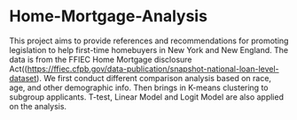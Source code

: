 # Home-Mortgage-Analysis
This project aims to provide references and recommendations for promoting legislation to help first-time homebuyers in New York and New England. The data is from the FFIEC Home Mortgage disclosure Act((https://ffiec.cfpb.gov/data-publication/snapshot-national-loan-level-dataset). We first conduct different comparison analysis based on race, age, and other demographic info. Then brings in K-means clustering to subgroup applicants. T-test, Linear Model and Logit Model are also applied on the analysis. 



